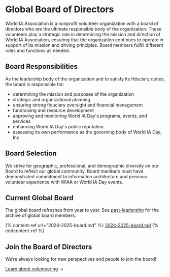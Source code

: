 # Global Board of Directors

World IA Association is a nonprofit volunteer organization with a board of directors who are the ultimate responsible body of the organization. These volunteers play a strategic role in determining the mission and direction of World IA Association, ensuring that the organization continues to operate in support of its mission and driving principles. Board members fulfill different roles and functions as needed.

## Board Responsibilities

As the leadership body of the organization and to satisfy its fiduciary duties, the board is responsible for:

* determining the mission and purposes of the organization
* strategic and organizational planning
* ensuring strong fiduciary oversight and financial management
* fundraising and resource development
* approving and monitoring World IA Day's programs, events, and services
* enhancing World IA Day's public reputation
* assessing its own performance as the governing body of World IA Day, Inc

## Board Selection

We strive for geographic, professional, and demographic diversity on our Board to reflect our global community. Board members must have demonstrated commitment to information architecture and previous volunteer experience with WIAA or World IA Day events.

## Current Global Board

The global board refreshes from year to year.  See [past-leadership](../past-leadership/ "mention") for the archive of global board members.

{% content-ref url="2024-2025-board.md" %}
[2024-2025-board.md](2024-2025-board.md)
{% endcontent-ref %}

## Join the Board of Directors

We’re always looking for new perspectives and people to join the board!

[Learn about volunteering](https://app.gitbook.com/o/-LrFMS-mbB77MtL2MomZ/s/Vcp7n6LGN7ZcVOexy6EC/) →
